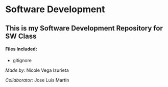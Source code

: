 # Software Development

## This is my Software Development Repository for SW Class

#### Files Included:
* gitignore


_Made by:_ Nicole Vega Izurieta

_Collaborator:_ Jose Luis Martin 


